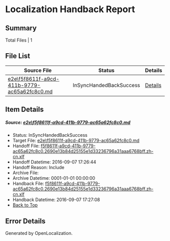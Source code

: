 # <a name='report-top'></a> Localization Handback Report

## Summary
 Total Files | 1

## File List
 Source File | Status | Details 
 ----------- | ------ | ------- 
 [e2e\f5f8611f-a9cd-411b-9779-ac65a62fc8c0.md](https://github.com/OpenLocalizationTestOrg/ol-test0/blob/37dd5382d817b9e1e5d0767133d7d7e24c336687/e2e/f5f8611f-a9cd-411b-9779-ac65a62fc8c0.md) | InSyncHandedBackSuccess | [Details](#99eef8e72ea3c6ac2e9dc68e6f6a39eeecffd53b1)

## Item Details
##### <a name='99eef8e72ea3c6ac2e9dc68e6f6a39eeecffd53b1'></a> Source: [e2e\f5f8611f-a9cd-411b-9779-ac65a62fc8c0.md](https://github.com/OpenLocalizationTestOrg/ol-test0/blob/37dd5382d817b9e1e5d0767133d7d7e24c336687/e2e/f5f8611f-a9cd-411b-9779-ac65a62fc8c0.md)
* Status: InSyncHandedBackSuccess
* Target File: [e2e\f5f8611f-a9cd-411b-9779-ac65a62fc8c0.md](https://github.com/OpenLocalizationTestOrg/ol-test0-zhcn/blob/55cf8901ed31ebb956bb34ccf54d6fef46c96f94/e2e/f5f8611f-a9cd-411b-9779-ac65a62fc8c0.md)
* Handoff File: [f5f8611f-a9cd-411b-9779-ac65a62fc8c0.2690e13b84d25155e1d33236796a31aaa6768bff.zh-cn.xlf](https://github.com/OpenLocalizationTestOrg/ol-test0-handoff/blob/a51905566e5a8c44e041c3e566f55f47669d5f65/ol-handoff/OpenLocalizationTestOrg/ol-test0-zhcn/ci/ht/f5f8611f-a9cd-411b-9779-ac65a62fc8c0.2690e13b84d25155e1d33236796a31aaa6768bff.zh-cn.xlf)
* Handoff Datetime: 2016-09-07 17:26:44
* Handoff Reason: Include
* Archive File: 
* Archive Datetime: 0001-01-01 00:00:00
* Handback File: [f5f8611f-a9cd-411b-9779-ac65a62fc8c0.2690e13b84d25155e1d33236796a31aaa6768bff.zh-cn.xlf](https://github.com/OpenLocalizationTestOrg/ol-test0-handback/blob/58ed8a57cfd879aba7708133edd117a78465c663/ol-handback/OpenLocalizationTestOrg/ol-test0-zhcn/ci/ht/f5f8611f-a9cd-411b-9779-ac65a62fc8c0.2690e13b84d25155e1d33236796a31aaa6768bff.zh-cn.xlf)
* Handback Datetime: 2016-09-07 17:27:08
* [Back to Top](#report-top)


## Error Details

Generated by OpenLocalization.
